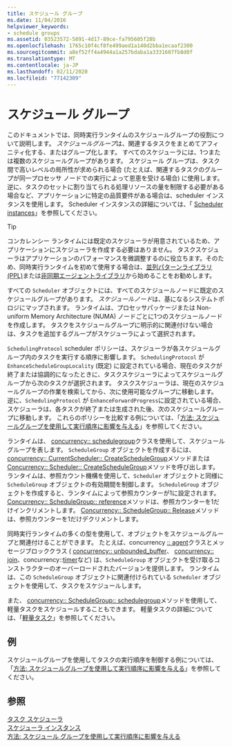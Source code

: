 ```yaml
---
title: スケジュール グループ
ms.date: 11/04/2016
helpviewer_keywords:
- schedule groups
ms.assetid: 03523572-5891-4d17-89ce-fa795605f28b
ms.openlocfilehash: 1765c10f4cf8fe499aed1a140d2bba1ecaaf2300
ms.sourcegitcommit: a8ef52ff4a4944a1a257bdaba1a3331607fb8d0f
ms.translationtype: MT
ms.contentlocale: ja-JP
ms.lasthandoff: 02/11/2020
ms.locfileid: "77142309"
---
```

# <a name="schedule-groups"></a>スケジュール グループ

このドキュメントでは、同時実行ランタイムのスケジュールグループの役割について説明します。 *スケジュールグループ*は、関連するタスクをまとめてアフィニティ化する、またはグループ化します。 すべてのスケジューラには、1つまたは複数のスケジュールグループがあります。 スケジュール グループは、タスク間で高いレベルの局所性が求められる場合 (たとえば、関連するタスクのグループが同一プロセッサ ノードでの実行によって恩恵を受ける場合) に使用します。 逆に、タスクのセットに割り当てられる処理リソースの量を制限する必要がある場合など、アプリケーションに特定の品質要件がある場合は、scheduler インスタンスを使用します。 Scheduler インスタンスの詳細については、「 [Scheduler instances](../../parallel/concrt/scheduler-instances.md)」を参照してください。

> [!TIP]
> コンカレンシー ランタイムには既定のスケジューラが用意されているため、アプリケーションにスケジューラを作成する必要はありません。 タスクスケジューラはアプリケーションのパフォーマンスを微調整するのに役立ちます。そのため、同時実行ランタイムを初めて使用する場合は、[並列パターンライブラリ (PPL)](../../parallel/concrt/parallel-patterns-library-ppl.md)または[非同期エージェントライブラリ](../../parallel/concrt/asynchronous-agents-library.md)から始めることをお勧めします。

すべての `Scheduler` オブジェクトには、すべてのスケジュールノードに既定のスケジュールグループがあります。 *スケジュールノード*は、基になるシステムトポロジにマップされます。 ランタイムは、プロセッサパッケージまたは Non-uniform Memory Architecture (NUMA) ノードごとに1つのスケジュールノードを作成します。 タスクをスケジュールグループに明示的に関連付けない場合は、タスクを追加するグループがスケジューラによって選択されます。

`SchedulingProtocol` scheduler ポリシーは、スケジューラが各スケジュールグループ内のタスクを実行する順序に影響します。 `SchedulingProtocol` が `EnhanceScheduleGroupLocality` (既定) に設定されている場合、現在のタスクが終了または協調的になったときに、タスクスケジューラによってスケジュールグループから次のタスクが選択されます。 タスクスケジューラは、現在のスケジュールグループの作業を検索してから、次に使用可能なグループに移動します。 逆に、`SchedulingProtocol` が `EnhanceForwardProgress`に設定されている場合、スケジューラは、各タスクが終了または生成された後、次のスケジュールグループに移動します。 これらのポリシーを比較する例については、「[方法: スケジュールグループを使用して実行順序に影響を与える](../../parallel/concrt/how-to-use-schedule-groups-to-influence-order-of-execution.md)」を参照してください。

ランタイムは、 [concurrency:: schedulegroup](../../parallel/concrt/reference/schedulegroup-class.md)クラスを使用して、スケジュールグループを表します。 `ScheduleGroup` オブジェクトを作成するには、 [concurrency:: CurrentScheduler:: CreateScheduleGroup](reference/currentscheduler-class.md#createschedulegroup)メソッドまたは[Concurrency:: Scheduler:: CreateScheduleGroup](reference/scheduler-class.md#createschedulegroup)メソッドを呼び出します。 ランタイムは、参照カウント機構を使用して、`Scheduler` オブジェクトと同様に `ScheduleGroup` オブジェクトの有効期間を制御します。 `ScheduleGroup` オブジェクトを作成すると、ランタイムによって参照カウンターが1に設定されます。 [Concurrency:: ScheduleGroup:: reference](reference/schedulegroup-class.md#reference)メソッドは、参照カウンターを1だけインクリメントします。 [Concurrency:: ScheduleGroup:: Release](reference/schedulegroup-class.md#release)メソッドは、参照カウンターを1だけデクリメントします。

同時実行ランタイムの多くの型を使用して、オブジェクトをスケジュールグループと関連付けることができます。 たとえば、concurrency [:: agent](../../parallel/concrt/reference/agent-class.md)クラスとメッセージブロッククラス ( [concurrency:: unbounded_buffer](reference/unbounded-buffer-class.md)、 [concurrency:: join](../../parallel/concrt/reference/join-class.md)、concurrency::[timer](reference/timer-class.md)など) は、`ScheduleGroup` オブジェクトを受け取るコンストラクターのオーバーロードされたバージョンを提供します。 ランタイムは、この `ScheduleGroup` オブジェクトに関連付けられている `Scheduler` オブジェクトを使用して、タスクをスケジュールします。

また、 [concurrency:: ScheduleGroup:: schedulegroup](reference/schedulegroup-class.md#scheduletask)メソッドを使用して、軽量タスクをスケジュールすることもできます。 軽量タスクの詳細については、「[軽量タスク](../../parallel/concrt/lightweight-tasks.md)」を参照してください。

## <a name="example"></a>例

スケジュールグループを使用してタスクの実行順序を制御する例については、「[方法: スケジュールグループを使用して実行順序に影響を与える](../../parallel/concrt/how-to-use-schedule-groups-to-influence-order-of-execution.md)」を参照してください。

## <a name="see-also"></a>参照

[タスク スケジューラ](../../parallel/concrt/task-scheduler-concurrency-runtime.md)<br/>
[スケジューラ インスタンス](../../parallel/concrt/scheduler-instances.md)<br/>
[方法: スケジュール グループを使用して実行順序に影響を与える](../../parallel/concrt/how-to-use-schedule-groups-to-influence-order-of-execution.md)
